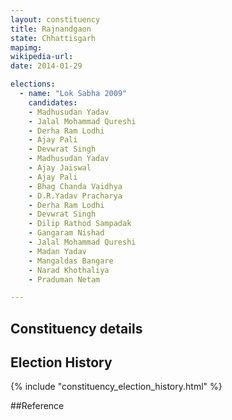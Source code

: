 ```yaml
---
layout: constituency
title: Rajnandgaon
state: Chhattisgarh
mapimg: 
wikipedia-url: 
date: 2014-01-29

elections: 
  - name: "Lok Sabha 2009"
    candidates: 
    - Madhusudan Yadav 
    - Jalal Mohammad Qureshi 
    - Derha Ram Lodhi 
    - Ajay Pali 
    - Devwrat Singh 
    - Madhusudan Yadav 
    - Ajay Jaiswal 
    - Ajay Pali 
    - Bhag Chanda Vaidhya 
    - D.R.Yadav Pracharya 
    - Derha Ram Lodhi 
    - Devwrat Singh 
    - Dilip Rathod Sampadak 
    - Gangaram Nishad 
    - Jalal Mohammad Qureshi 
    - Madan Yadav 
    - Mangaldas Bangare 
    - Narad Khothaliya 
    - Praduman Netam 

---
```

## Constituency details


## Election History
{% include "constituency_election_history.html" %}

##Reference
